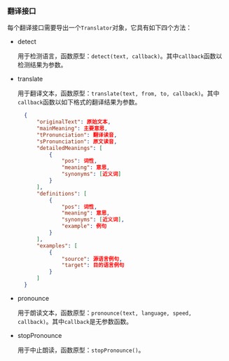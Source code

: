 ### 翻译接口

每个翻译接口需要导出一个`Translator`对象，它具有如下四个方法：

* detect

  用于检测语言，函数原型：`detect(text, callback)`。其中`callback`函数以检测结果为参数。

* translate

  用于翻译文本，函数原型：`translate(text, from, to, callback)`。其中`callback`函数以如下格式的翻译结果为参数。

  ```json
    {
        "originalText": 原始文本,
        "mainMeaning": 主要意思,
        "tPronunciation": 翻译读音,
        "sPronunciation": 原文读音,
        "detailedMeanings": [
          	{
				"pos": 词性,
            	"meaning": 意思,
            	"synonyms": [近义词]
          	}
        ],
        "definitions": [
			{
				"pos": 词性,
            	"meaning": 意思,
				"synonyms": [近义词],
				"example": 例句
			}
		],
        "examples": [
			{
				"source": 源语言例句,
				"target": 目的语言例句
			}
		]
    }
  ```

* pronounce

  用于朗读文本，函数原型：`pronounce(text, language, speed, callback)`。其中`callback`是无参数函数。

* stopPronounce

  用于中止朗读，函数原型：`stopPronounce()`。
